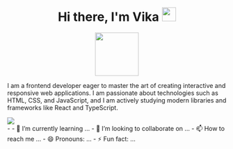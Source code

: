 <h1 align="center">Hi there, I'm Vika</a> 
<img src="https://github.com/blackcater/blackcater/raw/main/images/Hi.gif" height="32"/></h1>
<div align="center">
  <img src="https://i.giphy.com/media/v1.Y2lkPTc5MGI3NjExZWc3eTRybTF2dXdqcGdhMjF1ZTd3MWxvcWJ0dWNhN29sdHppb3J0ayZlcD12MV9pbnRlcm5hbF9naWZfYnlfaWQmY3Q9cw/6KirhLJyR7oMcwgJQk/giphy.gif" width="100"/>
</div>

 I am a frontend developer eager to master the art of creating interactive and responsive web applications. I am passionate about technologies such as HTML, CSS, and JavaScript, and I am actively studying modern libraries and frameworks like React and TypeScript.
  
<div id="badges">
  <a href="https://t.me/bymasu">
    <img src="https://img.shields.io/badge/Telegram-blue?logo=Telegram&logoColor=white&style=flat-square"/>
  </a>
 </div>
- 
- 🌱 I’m currently learning ...
- 💞️ I’m looking to collaborate on ...
- 📫 How to reach me ...
- 😄 Pronouns: ...
- ⚡ Fun fact: ...

<!---
VikFe/VikFe is a ✨ special ✨ repository because its `README.md` (this file) appears on your GitHub profile.
You can click the Preview link to take a look at your changes.
--->
